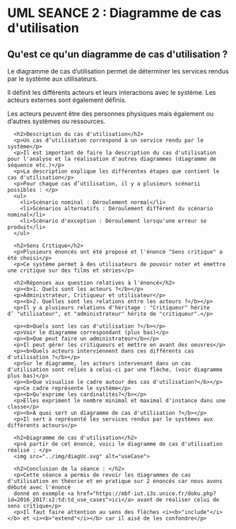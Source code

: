 # UML SEANCE 2 : Diagramme de cas d'utilisation

<h2>Qu'est ce qu'un diagramme de cas d'utilisation ?</h2>
      <p>Le diagramme de cas d’utilisation permet de déterminer les services rendus par le système aux utilisateurs.</p>
      <p>Il définit les différents acteurs et leurs interactions avec le système. Les acteurs externes sont également définis.</p>
      <p>Les acteurs peuvent être des personnes physiques mais également ou d’autres systèmes ou ressources.</p>

      <h2>Description du cas d'utilisation</h2>
      <p>Un cas d’utilisation correspond à un service rendu par le système</p>
      <p>Il est important de faire la description du cas d'utilisation pour l'analyse et la réalisation d'autres diagrammes (diagramme de séquence etc.)</p>
      <p>La description explique les différentes étapes que contient le cas d'utilisation</p>
      <p>Pour chaque cas d’utilisation, il y a plusieurs scénarii possibles : </p>
      <ul>
        <li>Scénario nominal : Déroulement normal</li>
        <li>Scénarios alternatifs : Déroulement différent du scénario nominal</li>
        <li>Scénario d'exception : Déroulement lorsqu'une erreur se produit</li>
      </ul>

      <h2>Sens Critique</h2>
      <p>Plusieurs énoncés ont été proposé et l'énoncé "Sens critique" a été choisi</p>
      <p>Ce système permet à des utilisateurs de pouvoir noter et émettre une critique sur des films et séries</p>

      <h2>Réponses aux question relatives à l'énoncé</h2>
      <p><b>1. Quels sont les acteurs ?</b></p>
      <p>Administrateur, Critiqueur et utilisateur</p>
      <p><b>2. Quelles sont les relations entre les acteurs ?</b></p>
      <p>Il y a plusieurs relations d'héritage : "Critiqueur" hérite d’ "utilisateur", et "administrateur" hérite de "critiqueur".</p>

      <p><b>Quels sont les cas d'utilisation ?</b></p>
      <p>Voir le diagramme correspondant (plus bas)</p>
      <p><b>Que peut faire un administrateur</b></p>
      <p>Il peut gérer les critiqueurs et mettre en avant des oeuvres</p>
      <p><b>Quels acteurs interviennent dans ces différents cas d'utilisation ?</b></p>
      <p>Sur le diagramme, les acteurs intervenant dans un cas d'utilisation sont reliés à celui-ci par une flèche, (voir diagramme plus bas)</p>
      <p><b>Que visualise le cadre autour des cas d'utilisation?</b></p>
      <p>Ce cadre représente le système</p>
      <p><b>Qu'exprime les cardinalités?</b></p>
      <p>Elles expriment le nombre minimal et maximal d'instance dans une classe</p>
      <p><b>A quoi sert un diagramme de cas d'utilisation ?</b></p>
      <p>Il sert à représenté les services rendus par le systèmes aux différents acteurs</p>

      <h2>Diagramme de cas d'utilisation</h2>
      <p>à partir de cet énoncé, voici le diagramme de cas d'utilisation réalisé : </p>
      <img src="../img/diagUc.svg" alt="useCase">

      <h2>Conclusion de la séance : </h2>
      <p>Cette séance a permis de revoir les diagrammes de cas d'utilisation en théorie et en pratique sur 2 énoncés car nous avons débuté avec l'énoncé
      donné en exemple <a href="https://mbf-iut.i3s.unice.fr/doku.php?id=2016_2017:s2:td:td_use_cases">ici</a> avant de réaliser celui de sens critique</p>
      <p>Il faut faire attention au sens des flèches <i><b>"include"</i></b> et <i><b>"extend"</i></b> car il aisé de les confondre</p>